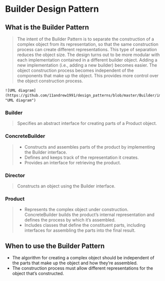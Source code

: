 #   Builder Design Pattern


##  What is the Builder Pattern
>   The intent of the Builder Pattern is to separate the construction of a complex object from its representation, so 
    that the same construction process can create different representations. This type of separation reduces the object 
    size. The design turns out to be more modular with each implementation contained in a different builder 
    object. Adding a new implementation (i.e., adding a new builder) becomes easier. The object construction process 
    becomes independent of the components that make up the object. This provides more control over the object 
    construction process.


    ![UML diagram](https://github.com/11andrew1991/design_patterns/blob/master/Builder/img/builder.PNG "UML diagram")
    
    
### Builder
>   Specifies an abstract interface for creating parts of a Product object.

### ConcreteBuilder
>   -   Constructs and assembles parts of the product by implementing the Builder interface.
>   -   Defines and keeps track of the representation it creates.
>   -   Provides an interface for retrieving the product.
 
### Director
>   Constructs an object using the Builder interface.

### Product
>   -   Represents the complex object under construction. ConcreteBuilder builds the product’s internal representation 
        and defines the process by which it’s assembled.
>   -   Includes classes that define the constituent parts, including interfaces for assembling the parts into the 
        final result.
        
        
##  When to use the Builder Pattern
-   The algorithm for creating a complex object should be independent of the parts that make up the object and 
    how they’re assembled.
-   The construction process must allow different representations for the object that’s constructed.